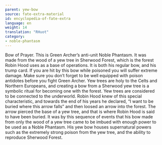```yaml
---
parent: yew-bow
source: fate-extra-material
id: encyclopedia-of-fate-extra
language: en
weight: 14
translation: "RHuot"
category:
- noble-phantasm
---
```


Bow of Prayer.
This is Green Archer’s anti-unit Noble Phantasm.
It was made from the wood of a yew tree in Sherwood Forest, which is the forest Robin Hood uses as a base of operations.
It is both his regular bow, and his trump card.
If you are hit by this bow while poisoned you will suffer extreme damage. Make sure you don’t forget to be well equipped with poison antidotes before you fight Green Archer.
Yew trees are holy to the Celts and Northern Europeans, and creating a bow from a Sherwood yew tree is a symbolic ritual for becoming one with the forest.
Yew trees are considered to be connected to the underworld. Robin Hood knew of this special characteristic, and towards the end of his years he declared, “I want to be buried where this arrow falls” and then loosed an arrow into the forest. The arrow pierced the base of a yew tree, and that is where Robin Hood is said to have been buried.
It was by this sequence of events that his bow made from only the wood of a yew tree came to be imbued with enough power to be used as a Noble Phantasm.
His yew bow houses supernatural powers such as the extremely strong poison from the yew tree, and the ability to reproduce Sherwood Forest.
